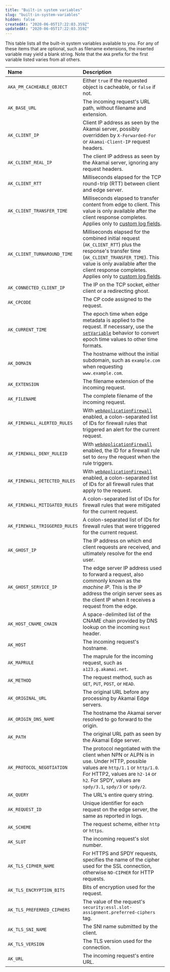 ```yaml
---
title: "Built-in system variables"
slug: "built-in-system-variables"
hidden: false
createdAt: "2020-06-05T17:22:03.359Z"
updatedAt: "2020-06-05T17:22:03.359Z"
---
```

This table lists all the built-in system variables available to you.
For any of these items that are optional, such as filename extensions,
the inserted variable may yield a blank string. Note that the `AKA`
prefix for the first variable listed varies from all others.

| Name | Description |
| :--- | :--- |
| `AKA_PM_CACHEABLE_OBJECT` | Either `true` if the requested object is cacheable, or `false` if not. |
| `AK_BASE_URL` | The incoming request's URL path, without filename and extension. |
| `AK_CLIENT_IP` | Client IP address as seen by the Akamai server, possibly overridden by `X-Forwarded-For` or `Akamai-Client-IP` request headers. |
| `AK_CLIENT_REAL_IP` | The client IP address as seen by the Akamai server, ignoring any request headers. |
| `AK_CLIENT_RTT` | Milliseconds elapsed for the TCP round-trip (RTT) between client and edge server. |
| `AK_CLIENT_TRANSFER_TIME` | Milliseconds elapsed to transfer content from edge to client. This value is only available after the client response completes. Applies only to [custom log fields]({{base.url}}/{{page.language}}/api/core_features/property_manager/vlatest.html#report.customLogField). |
| `AK_CLIENT_TURNAROUND_TIME` | Milliseconds elapsed for the combined initial request (`AK_CLIENT_RTT`) plus the response's transfer time (`AK_CLIENT_TRANSFER_TIME`). This value is only available after the client response completes. Applies only to [custom log fields]({{base.url}}/{{page.language}}/api/core_features/property_manager/vlatest.html#report.customLogField). |
| `AK_CONNECTED_CLIENT_IP` | The IP on the TCP socket, either client or a redirecting ghost. |
| `AK_CPCODE` | The CP code assigned to the request. |
| `AK_CURRENT_TIME` | The epoch time when edge metadata is applied to the request. If necessary, use the [`setVariable`]({{base.url}}/{{page.language}}/api/core_features/property_manager/vlatest.html#setvariable) behavior to convert epoch time values to other time formats. |
| `AK_DOMAIN` | The hostname without the initial subdomain, such as `example.com` when requesting `www.example.com`. |
| `AK_EXTENSION` | The filename extension of the incoming request. |
| `AK_FILENAME` | The complete filename of the incoming request. |
| `AK_FIREWALL_ALERTED_RULES` | With [`webApplicationFirewall`]({{base.url}}/{{page.language}}/api/core_features/property_manager/vlatest.html#webapplicationfirewall) enabled, a colon-separated list of IDs for firewall rules that triggered an alert for the current request. |
| `AK_FIREWALL_DENY_RULEID` | With [`webApplicationFirewall`]({{base.url}}/{{page.language}}/api/core_features/property_manager/vlatest.html#webapplicationfirewall) enabled, the ID for a firewall rule set to `deny` the request when the rule triggers. |
| `AK_FIREWALL_DETECTED_RULES` | With [`webApplicationFirewall`]({{base.url}}/{{page.language}}/api/core_features/property_manager/vlatest.html#webapplicationfirewall) enabled, a colon-separated list of IDs for all firewall rules that apply to the request. |
| `AK_FIREWALL_MITIGATED_RULES` | A colon-separated list of IDs for firewall rules that were mitigated for the current request. |
| `AK_FIREWALL_TRIGGERED_RULES` | A colon-separated list of IDs for firewall rules that were triggered for the current request. |
| `AK_GHOST_IP` | The IP address on which end client requests are received, and ultimately resolve for the end user. |
| `AK_GHOST_SERVICE_IP` | The edge server IP address used to forward a request, also commonly known as the _machine IP_. This is the IP address the origin server sees as the client IP when it receives a request from the edge. |
| `AK_HOST_CNAME_CHAIN` | A space-delimited list of the CNAME chain provided by DNS lookup on the incoming `Host` header. |
| `AK_HOST` | The incoming request's hostname. |
| `AK_MAPRULE` | The maprule for the incoming request, such as `a123.g.akamai.net`. |
| `AK_METHOD` | The request method, such as `GET`, `PUT`, `POST`, or `HEAD`. |
| `AK_ORIGINAL_URL` | The original URL before any processing by Akamai Edge servers. |
| `AK_ORIGIN_DNS_NAME` | The hostname the Akamai server resolved to go forward to the origin. |
| `AK_PATH` | The original URL path as seen by the Akamai Edge server. |
| `AK_PROTOCOL_NEGOTIATION` | The protocol negotiated with the client when NPN or ALPN is in use. Under HTTP, possible values are `http/1.1` or `http/1.0`. For HTTP2, values are `h2-14` or `h2`. For SPDY, values are `spdy/3.1`, `spdy/3` or `spdy/2`. |
| `AK_QUERY` | The URL's entire query string. |
| `AK_REQUEST_ID` | Unique identifier for each request on the edge server, the same as reported in logs. |
| `AK_SCHEME` | The request scheme, either `http` or `https`. |
| `AK_SLOT` | The incoming request's slot number. |
| `AK_TLS_CIPHER_NAME` | For HTTPS and SPDY requests, specifies the name of the cipher used for the SSL connection, otherwise `NO-CIPHER` for HTTP requests. |
| `AK_TLS_ENCRYPTION_BITS` | Bits of encryption used for the request. |
| `AK_TLS_PREFERRED_CIPHERS` | The value of the request's `security:essl.slot-assignment.preferred-ciphers` tag. |
| `AK_TLS_SNI_NAME` | The SNI name submitted by the client. |
| `AK_TLS_VERSION` | The TLS version used for the connection. |
| `AK_URL` | The incoming request's entire URL. |